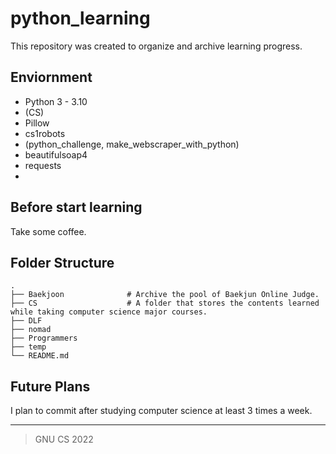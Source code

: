 # python_learning
This repository was created to organize and archive learning progress.

## Enviornment
- Python 3 - 3.10
- (CS)
- Pillow
- cs1robots
- (python_challenge, make_webscraper_with_python)
- beautifulsoap4
- requests
- 

## Before start learning
Take some coffee.

## Folder Structure
    .
    ├── Baekjoon              # Archive the pool of Baekjun Online Judge.
    ├── CS                    # A folder that stores the contents learned while taking computer science major courses.
    ├── DLF                   
    ├── nomad                    
    ├── Programmers                  
    ├── temp
    └── README.md


## Future Plans
I plan to commit after studying computer science at least 3 times a week.

---
> GNU CS 2022
